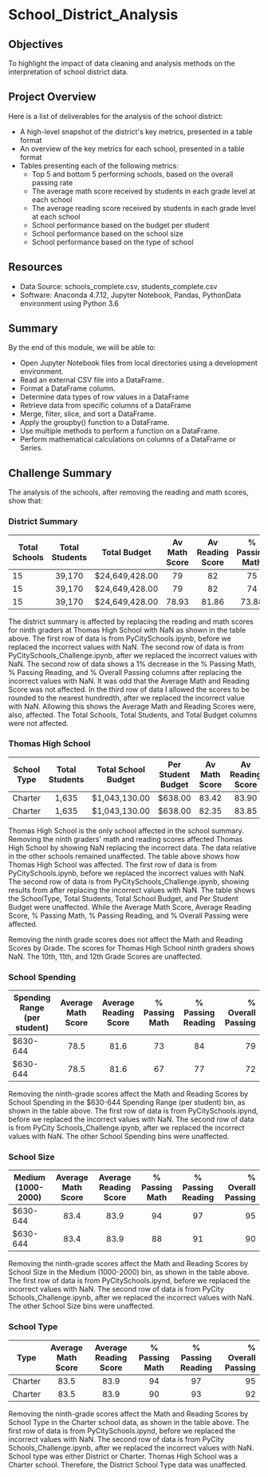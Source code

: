 # School_District_Analysis

## Objectives 
To highlight the impact of data cleaning and analysis methods on the interpretation of school district data.


## Project Overview
Here is a list of deliverables for the analysis of the school district:
- A high-level snapshot of the district's key metrics, presented in a table format
- An overview of the key metrics for each school, presented in a table format
- Tables presenting each of the following metrics:
  - Top 5 and bottom 5 performing schools, based on the overall passing rate
  - The average math score received by students in each grade level at each school
  - The average reading score received by students in each grade level at each school
  - School performance based on the budget per student
  - School performance based on the school size
  - School performance based on the type of school
  
## Resources
- Data Source: schools_complete.csv, students_complete.csv 
- Software: Anaconda 4.7.12, Jupyter Notebook, Pandas, PythonData environment using Python 3.6

## Summary
By the end of this module, we will be able to:
- Open Jupyter Notebook files from local directories using a development environment.
- Read an external CSV file into a DataFrame.
- Format a DataFrame column.
- Determine data types of row values in a DataFrame
- Retrieve data from specific columns of a DataFrame
- Merge, filter, slice, and sort a DataFrame.
- Apply the groupby() function to a DataFrame.
- Use multiple methods to perform a function on a DataFrame.
- Perform mathematical calculations on columns of a DataFrame or Series. 
 

## Challenge Summary
The analysis of the schools, after removing the reading and math scores, show that:

### District Summary <br/>
| Total Schools  | Total Students | Total Budget   | Av Math Score | Av Reading Score| % Passing Math | % Passing Reading | % Overall Passing| 
| -------------- |:--------------:|:--------------:|:--------------:|:--------------:|:--------------:|:--------------:|--------------:|
| 15             | 39,170         | $24,649,428.00 | 79             | 82             | 75             | 86             | 80            |
| 15             | 39,170         | $24,649,428.00 | 79             | 82             | 74             | 85             | 79            |
| 15             | 39,170         | $24,649,428.00 | 78.93          | 81.86          | 73.88          | 84.65          | 79.27         |

The district summary is affected by replacing the reading and math scores for ninth graders at Thomas High School with NaN as shown in the table above. The first row of data is from PyCitySchools.ipynb, before we replaced the incorrect values with NaN. The second row of data is from PyCitySchools_Challenge.ipynb, after we replaced the incorrect values with NaN. The second row of data shows a 1% decrease in the % Passing Math, % Passing Reading, and % Overall Passing columns after replacing the incorrect values with NaN. It was odd that the Average Math and Reading Score was not affected. In the third row of data I allowed the scores to be rounded to the nearest hundredth, after we replaced the incorrect value with NaN. Allowing this shows the Average Math and Reading Scores were, also, affected. The Total Schools, Total Students, and Total Budget columns were not affected.

### Thomas High School <br/>
| School Type    | Total Students | Total School Budget| Per Student Budget| Av Math Score| Av Reading Score | % Passing Math| % Passing Reading | % Overall Passing| 
| ------------ |:------------:|:--------------:|:------------:|:------------:|:------------:|:------------:|:-----------:|------------:|
| Charter      | 1,635        | $1,043,130.00  | $638.00      | 83.42        | 83.90        | 93.27        | 97.31       | 95.29       |
| Charter      | 1,635        | $1,043,130.00  | $638.00      | 82.35        | 83.85        | 66.91        | 69.66       | 68.29       |

Thomas High School is the only school affected in the school summary. Removing the ninth graders' math and reading scores affected Thomas High School by showing NaN replacing the incorrect data. The data relative in the other schools remained unaffected. The table above shows how Thomas High School was affected. The first row of data is from PyCitySchools.ipynb, before we replaced the incorrect values with NaN. The second row of data is from PyCitySchools_Challenge.ipynb, showing results from after replacing the incorrect values with NaN. The table shows the SchoolType, Total Students, Total School Budget, and Per Student Budget were unaffected. While the Average Math Score, Average Reading Score, % Passing Math, % Passing Reading, and % Overall Passing were affected.

Removing the ninth grade scores does not affect the Math and Reading Scores by Grade. The scores for Thomas High School ninth graders shows NaN. The 10th, 11th, and 12th Grade Scores are unaffected.

### School Spending <br/>
| Spending Range (per student) | Average Math Score  | Average Reading Score  | % Passing Math | % Passing Reading | % Overall Passing | 
| --------------- |:--------------:|:--------------:|:--------------:|:--------------:|---------------:|
| $630-644        | 78.5           | 81.6           | 73             | 84             | 79             |
| $630-644        | 78.5           | 81.6           | 67             | 77             | 72             |

Removing the ninth-grade scores affect the Math and Reading Scores by School Spending in the $630-644 Spending Range (per student) bin, as shown in the table above. The first row of data is from PyCitySchools.ipynd, before we replaced the incorrect values with NaN. The second row of data is from PyCity Schools_Challenge.ipynb, after we replaced the incorrect values with NaN. The other School Spending bins were unaffected.

### School Size <br/>
| Medium (1000-2000)| Average Math Score | Average Reading Score | % Passing Math  | % Passing Reading | % Overall Passing | 
| --------------- |:--------------:|:--------------:|:--------------:|:--------------:|---------------:|
| $630-644        | 83.4           | 83.9           | 94             | 97             | 95             |
| $630-644        | 83.4           | 83.9           | 88             | 91             | 90             |

Removing the ninth-grade scores affect the Math and Reading Scores by School Size in the Medium (1000-2000) bin, as shown in the table above. The first row of data is from PyCitySchools.ipynd, before we replaced the incorrect values with NaN. The second row of data is from PyCity Schools_Challenge.ipynb, after we replaced the incorrect values with NaN. The other School Size bins were unaffected.

### School Type <br/>
| Type           | Average Math Score| Average Reading Score| % Passing Math| % Passing Reading| % Overall Passing| 
| -------------- |:--------------:|:--------------: |:--------------:|:--------------: |---------------:|
| Charter        | 83.5           | 83.9            | 94             | 97              | 95             |
| Charter        | 83.5           | 83.9            | 90             | 93              | 92             |

Removing the ninth-grade scores affect the Math and Reading Scores by School Type in the Charter school data, as shown in the table above. The first row of data is from PyCitySchools.ipynd, before we replaced the incorrect values with NaN. The second row of data is from PyCity Schools_Challenge.ipynb, after we replaced the incorrect values with NaN. School type was either District or Charter. Thomas High School was a Charter school. Therefore, the District School Type data was unaffected.
